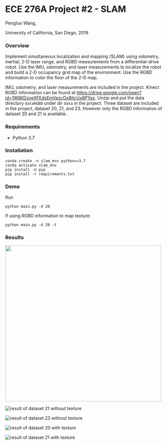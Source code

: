 # ECE 276A Project #2 - SLAM

Pengluo Wang,

University of California, San Diego, 2019

### Overview

Implement simultaneous localization and mapping (SLAM) using odometry, inertial, 2-D laser range, and RGBD measurements from a differential-drive robot. Use the IMU, odometry, and laser measurements to localize the robot and build a 2-D occupancy grid map of the environment. Use the RGBD information to color the floor of the 2-D map.

IMU, odometry, and laser measurements are included in the project. Kinect RGBD information can be found at https://drive.google.com/open?id=1IR9KDzxeXFEdsEmVezcOx8jtcUx8PYax. Unzip and put the data directory `dataRGBD` under dir `data` in the project. Three dataset are included in the project, dataset 20, 21, and 23. However only the RGBD information of dataset 20 and 21 is available.

### Requirements

- Python 3.7

### Installation

```
conda create -n slam_env python==3.7
conda activate slam_env
pip install -U pip
pip install -r requirements.txt
```

### Demo

Run

```
python main.py -d 20
```

If using RGBD information to map texture:

```
python main.py -d 20 -t
```

### Results

<img src="results/20.gif" style="height:500px;" />

![result of dataset 21 without texture](https://github.com/PenroseWang/SLAM-based-on-particle-filter/blob/master/results/21/result.gif)

![result of dataset 23 without texture](https://github.com/PenroseWang/SLAM-based-on-particle-filter/blob/master/results/23/result.gif)

![result of dataset 20 with texture](https://github.com/PenroseWang/SLAM-based-on-particle-filter/blob/master/results/20_with_texture/result.gif)

![result of dataset 21 with texture](https://github.com/PenroseWang/SLAM-based-on-particle-filter/blob/master/results/21_with_texture/result.gif)

